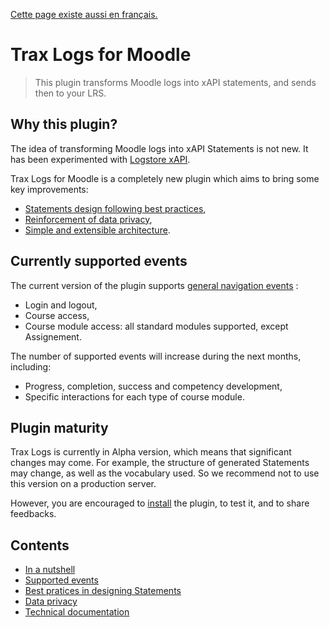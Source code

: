 [Cette page existe aussi en français.](docs/fr/README.md)

# Trax Logs for Moodle

> This plugin transforms Moodle logs into xAPI statements, and sends then to your LRS.

## Why this plugin?

The idea of transforming Moodle logs into xAPI Statements is not new. 
It has been experimented with [Logstore xAPI](https://moodle.org/plugins/view/logstore_xapi).

Trax Logs for Moodle is a completely new plugin which aims to bring some key improvements:
* [Statements design following best practices](docs/en/best-practices.md),
* [Reinforcement of data privacy](docs/en/privacy.md),
* [Simple and extensible architecture](docs/en/tech.md).


## Currently supported events

The current version of the plugin supports [general navigation events](docs/en/events.md) :
* Login and logout,
* Course access,
* Course module access: all standard modules supported, except Assignement.

The number of supported events will increase during the next months, including:
* Progress, completion, success and competency development,
* Specific interactions for each type of course module.


## Plugin maturity

Trax Logs is currently in Alpha version, which means that significant changes may come.
For example, the structure of generated Statements may change, as well as the vocabulary used.
So we recommend not to use this version on a production server.

However, you are encouraged to [install](docs/en/tech.md) the plugin, to test it, and to share feedbacks.


## Contents

* [In a nutshell](README.md)
* [Supported events](docs/en/events.md)
* [Best pratices in designing Statements](docs/en/best-practices.md)
* [Data privacy](docs/en/privacy.md)
* [Technical documentation](docs/en/tech.md)

